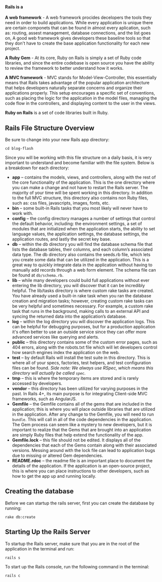 #### Rails is a

**A web framework** - A web framework procides decelopers the tools they need in order to build applications. While every application is unique there are certain componets that can be found in almost every aplication, such as: routing, assest management, database connections, and the list goes on, A good web framework gives developers these baseline tools so that they don't have to create the base application functionality for each new project. 

**A Ruby Gem** - At its core, Ruby on Rails is simply a set of Ruby code libraries, and since the entire codebase is open source you have the ability to review the framework to better understand how it works.

**A MVC framework** - MVC stands for Model-View-Controller, this essentially means that Rails takes advantage of the popular application architecture that helps developers naturally separate concerns and organize their applications properly. This setup encourages a specific set of conventions, such as placing the logic for the application in the model files, managing the code flow in the controllers, and displaying content to the user in the views.

**Ruby on Rails** is a set of code libraries built in Ruby.

## Rails File Structure Overview

Be sure to change into your new Rails app directory:

```
cd blog-flash
```

Since you will be working with this file structure on a daily basis, it is very important to understand and become familiar with the file system. Below is a breakdown for each directory:

- **app** – contains the models, views, and controllers, along with the rest of the core functionality of the application. This is the one directory where you can make a change and not have to restart the Rails server. The majority of your time will be spent working in this directory. In addition to the full MVC structure, this directory also contains non Ruby files, such as: css files, javascripts, images, fonts, etc.
- **bin** – some built-in Rails tasks that you most likely will never have to work with.
- **config** – the config directory manages a number of settings that control the default behavior, including: the environment settings, a set of modules that are initialized when the application starts, the ability to set language values, the application settings, the database settings, the application routes, and lastly the secret key base.
- **db** – within the db directory you will find the database schema file that lists the database tables, their columns, and each column’s associated data type. The db directory also contains the seeds.rb file, which lets you create some data that can be utilized in the application. This is a great way to quickly integrate data in the application without having to manually add records through a web form element. The schema file can be found at `db/schema.rb`.
- **lib** – while many developers could build full applications without ever entering the lib directory, you will discover that it can be incredibly helpful. The lib/tasks directory is where custom rake tasks are created. You have already used a built-in rake task when you ran the database creation and migration tasks; however, creating custom rake tasks can be very helpful and sometimes necessary. For example, a custom rake task that runs in the background, making calls to an external API and syncing the returned data into the application’s database.
- **log** – within the log directory you will discover the application logs. This can be helpful for debugging purposes, but for a production application it's often better to use an outside service since they can offer more advanced services like querying and alerts.
- **public** – this directory contains some of the custom error pages, such as 404 errors, along with the robots.txt file which will let developers control how search engines index the application on the web.
- **test** – by default Rails will install the test suite in this directory. This is where all of your specs, factories, test helpers, and test configuration files can be found. *Side note: We always use RSpec, which means this directory will actually be called `spec`.*
- **tmp** – this is where the temporary items are stored and is rarely accessed by developers.
- **vendor** – this directory has been utilized for varying purposes in the past. In Rails 4+, its main purpose is for integrating Client-side MVC frameworks, such as AngularJS.
- **Gemfile** – the Gemfile contains all of the gems that are included in the application; this is where you will place outside libraries that are utilized in the application. After any change to the Gemfile, you will need to run `bundle`. This will call in all of the code dependencies in the application. The Gem process can seem like a mystery to new developers, but it is important to realize that the Gems that are brought into an application are simply Ruby files that help extend the functionality of the app.
- **Gemfile.lock** – this file should not be edited. It displays all of the dependencies that each of the Gems contain along with their associated versions. Messing around with the lock file can lead to application bugs due to missing or altered Gem dependencies.
- **README.rdoc** – the readme file is an important place to document the details of the application. If the application is an open-source project, this is where you can place instructions to other developers, such as how to get the app up and running locally.

## Creating the database

Before we can startup the rails server, first you can create the database by running:

```
rake db:create
```

## Starting Up the Rails Server

To startup the Rails server, make sure that you are in the root of the application in the terminal and run:

```
rails s
```

To start up the Rails console, run the following command in the terminal:

```
rails c
```